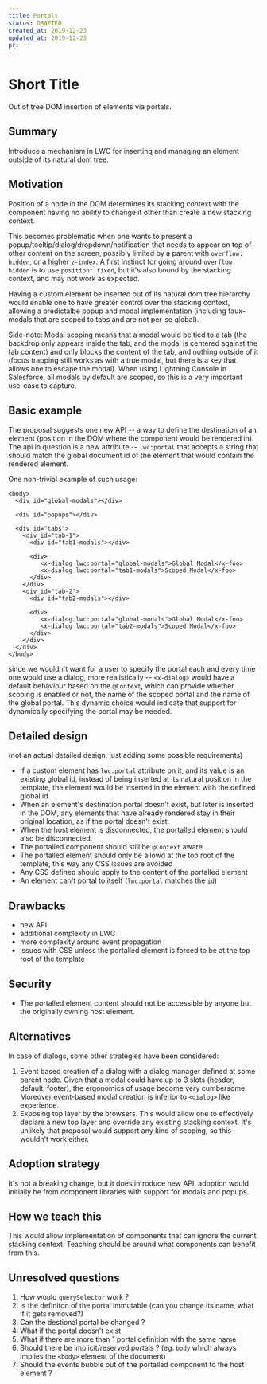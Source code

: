 ```yaml
---
title: Portals
status: DRAFTED
created_at: 2019-12-23
updated_at: 2019-12-23
pr:
---
```


# Short Title
Out of tree DOM insertion of elements via portals.

## Summary
Introduce a mechanism in LWC for inserting and managing an element outside of its natural dom tree.

## Motivation

Position of a node in the DOM determines its stacking context with the component having no 
ability to change it other than create a new stacking context. 

This becomes problematic when one wants to present a popup/tooltip/dialog/dropdown/notification that needs to appear on top of other content on the screen, possibly limited by a parent with `overflow: hidden`, or a higher `z-index`. A first instinct for going around `overflow: hidden` is to use `position: fixed`, but it's also bound by the stacking context, and may not work as expected.

Having a custom element be inserted out of its natural dom tree hierarchy would enable one to have greater control over the stacking context, allowing a predictalbe popup and modal implementation (including faux-modals that are scoped to tabs and are not per-se global).

Side-note: Modal scoping means that a modal would be tied to a tab (the backdrop only appears inside the tab, and the modal is centered against the tab content) and only blocks the content of the tab, and nothing outside of it (focus trapping still works as with a true modal, but there is a key that allows one to escape the modal). When using Lightning Console in Salesforce, all modals by default are scoped, so this is a very important use-case to capture.

## Basic example

The proposal suggests one new API -- a way to define the destination of an element (position in the DOM where the component would be rendered in). The api in question is a new attribute -- `lwc:portal` that accepts a string that should match the global document id of the element that would contain the rendered element.

One non-trivial example of such usage:

```xhtml
<body>
  <div id="global-modals"></div>

  <div id="popups"></div>
  ...
  <div id="tabs">
    <div id="tab-1">
      <div id="tab1-modals"></div>

      <div>
         <x-dialog lwc:portal="global-modals">Global Modal</x-foo>
         <x-dialog lwc:portal="tab1-modals">Scoped Modal</x-foo>
      </div>  
    </div>  
    <div id="tab-2">
      <div id="tab2-modals"></div>

      <div>
         <x-dialog lwc:portal="global-modals">Global Modal</x-foo>
         <x-dialog lwc:portal="tab2-modals">Scoped Modal</x-foo>
      </div>  
    </div>  
  </div>
</body>
```
since we wouldn't want for a user to specify the portal each and every time one would use a dialog, more realistically -- `<x-dialog>` would have a default behaviour based on the `@Context`, which can provide whether scoping is enabled or not, the name of the scoped portal and the name of the global portal. This dynamic choice would indicate that support for dynamically specifying the portal may be needed.

## Detailed design

(not an actual detailed design, just adding some possible requirements)

- If a custom element has `lwc:portal` attribute on it, and its value is an existing global id, instead of being inserted at its natural position in the template, the element would be inserted in the element with the defined global id.
- When an element's destination portal doesn't exist, but later is inserted in the DOM, any elements that have already rendered stay in their original location, as if the portal doesn't exist.
- When the host element is disconnected, the portalled element should also be disconnected. 
- The portalled component should still be `@Context` aware 
- The portalled element should only be allowd at the top root of the template, this way any CSS issues are avoided
- Any CSS defined should apply to the content of the portalled element
- An element can't portal to itself (`lwc:portal` matches the `id`)


## Drawbacks

- new API
- additional complexity in LWC
- more complexity around event propagation
- issues with CSS unless the portalled element is forced to be at the top root of the template

## Security

- The portalled element content should not be accessible by anyone but the originally owning host element.

## Alternatives

In case of dialogs, some other strategies have been considered:
1. Event based creation of a dialog with a dialog manager defined at some parent node. 
Given that a modal could have up to 3 slots (header, default, footer), the ergonomics of usage become very cumbersome.
Moreover event-based modal creation is inferior to `<dialog>` like experience.
2. Exposing top layer by the browsers. This would allow one to effectively declare a new top layer and override any 
existing stacking context. It's unlikely that proposal would support any kind of scoping, so this wouldn't work either.

## Adoption strategy

It's not a breaking change, but it does introduce new API, adoption would initially be from component libraries with
support for modals and popups.

## How we teach this

This would allow implementation of components that can ignore the current stacking context. Teaching should be around what components can benefit from this.

## Unresolved questions

1. How would `querySelector` work ?
2. Is the definiton of the portal immutable (can you change its name, what if it gets removed?)
3. Can the destional portal be changed ?
4. What if the portal doesn't exist
5. What if there are more than 1 portal definition with the same name
6. Should there be implicit/reserved portals ? (eg. `body` which always implies the `<body>` element of the document) 
7. Should the events bubble out of the portalled component to the host element ?
